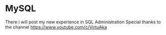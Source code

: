 # MySQL
 There i will post my new experience in SQL Administration
Special thanks to the channel https://www.youtube.com/c/VirtuAka
